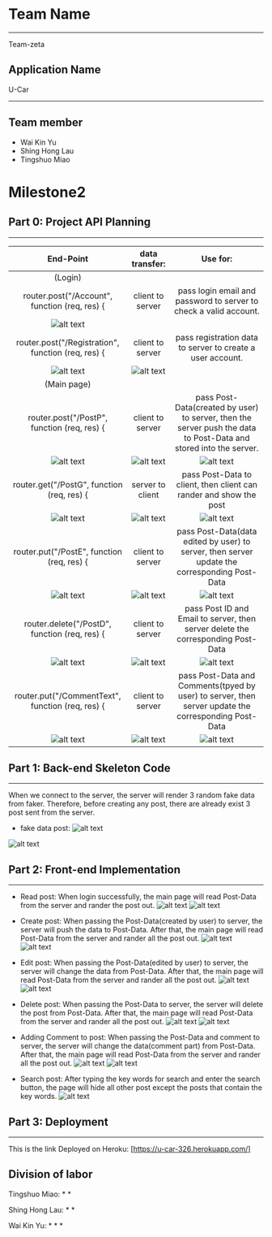 # Team Name
___________________________________________________________________
Team-zeta
## Application Name
U-Car
___________________________________________________________________

## Team member
- Wai Kin Yu
- Shing Hong Lau
- Tingshuo Miao

# Milestone2

## Part 0: Project API Planning
___________________________________________________________________

| End-Point                                            | data transfer:          | Use for:    |
| :-----:                                              | :----------:            | :-: |
| (Login)                                              |                         |     |
| router.post("/Account", function (req, res) {        | client to server        |  pass login email and password to server to check a valid account.|
|![alt text](https://github.com/hilshong2580/cs326-final-zeta/blob/main/docs/screenShot2/loginFE.PNG) |
| router.post("/Registration", function (req, res) {   | client to server        | pass registration data to server to create a user account.   |
|![alt text](https://github.com/hilshong2580/cs326-final-zeta/blob/main/docs/screenShot2/rigstFE.PNG) |![alt text](https://github.com/hilshong2580/cs326-final-zeta/blob/main/docs/screenShot2/rigstBE.PNG) |
| (Main page)                                          |                         |     |
| router.post("/PostP", function (req, res) {          | client to server        | pass Post-Data(created by user) to server, then the server push the data to Post-Data and stored into the server. |
|![alt text](https://github.com/hilshong2580/cs326-final-zeta/blob/main/docs/screenShot2/createPostFE.PNG)|![alt text](https://github.com/hilshong2580/cs326-final-zeta/blob/main/docs/screenShot2/createPostBE2.0.PNG)|![alt text](https://github.com/hilshong2580/cs326-final-zeta/blob/main/docs/screenShot2/createPostFE2.0.PNG)|
| router.get("/PostG", function (req, res) {           | server  to client       | pass Post-Data to client, then client can rander and show the post     |
|![alt text](https://github.com/hilshong2580/cs326-final-zeta/blob/main/docs/screenShot2/getPostBE.PNG)|![alt text](https://github.com/hilshong2580/cs326-final-zeta/blob/main/docs/screenShot2/fakerPostFE.PNG)|![alt text](https://github.com/hilshong2580/cs326-final-zeta/blob/main/docs/screenShot2/fakerPostFE2.PNG)|
| router.put("/PostE", function (req, res) {           | client to server        | pass Post-Data(data edited by user) to server, then server update the corresponding Post-Data  |
|![alt text](https://github.com/hilshong2580/cs326-final-zeta/blob/main/docs/screenShot2/ed1.PNG)|![alt text](https://github.com/hilshong2580/cs326-final-zeta/blob/main/docs/screenShot2/editPostFE.PNG)|![alt text](https://github.com/hilshong2580/cs326-final-zeta/blob/main/docs/screenShot2/ed3.PNG)|
| router.delete("/PostD", function (req, res) {        | client to server        | pass Post ID and Email to server, then server delete the corresponding Post-Data     |
|![alt text](https://github.com/hilshong2580/cs326-final-zeta/blob/main/docs/screenShot2/editPostBE.PNG)|![alt text](https://github.com/hilshong2580/cs326-final-zeta/blob/main/docs/screenShot2/deletePostFE.PNG)|![alt text](https://github.com/hilshong2580/cs326-final-zeta/blob/main/docs/screenShot2/deletePostBE.PNG)|
| router.put("/CommentText", function (req, res) {     | client to server        | pass Post-Data and Comments(tpyed by user) to server, then server update the corresponding Post-Data |
|![alt text](https://github.com/hilshong2580/cs326-final-zeta/blob/main/docs/screenShot2/getPostBE.PNG)|![alt text](https://github.com/hilshong2580/cs326-final-zeta/blob/main/docs/screenShot2/co1.PNG)|![alt text](https://github.com/hilshong2580/cs326-final-zeta/blob/main/docs/screenShot2/co2.PNG)|


## Part 1: Back-end Skeleton Code
___________________________________________________________________

When we connect to the server, the server will render 3 random fake data from faker. Therefore, before creating any post, there are already exist 3 post sent from the server.

- fake data post:
![alt text](https://github.com/hilshong2580/cs326-final-zeta/blob/main/docs/screenShot2/fakerData1.0.PNG)

![alt text](https://github.com/hilshong2580/cs326-final-zeta/blob/main/docs/screenShot2/fakerData1.2.PNG)


## Part 2: Front-end Implementation
___________________________________________________________________

- Read post:  When login successfully, the main page will read Post-Data from the server and rander the post out.
![alt text](https://github.com/hilshong2580/cs326-final-zeta/blob/main/docs/screenShot2/fakerData1.0.PNG)
![alt text](https://github.com/hilshong2580/cs326-final-zeta/blob/main/docs/screenShot2/fakerData1.2.PNG)


- Create post: When passing the Post-Data(created by user) to server, the server will push the data to Post-Data. After that, the main page will read Post-Data from the server and rander all the post out.
![alt text](https://github.com/hilshong2580/cs326-final-zeta/blob/main/docs/screenShot2/createPost.PNG)
![alt text](https://github.com/hilshong2580/cs326-final-zeta/blob/main/docs/screenShot2/createPost1.PNG)

- Edit post: When passing the Post-Data(edited by user) to server, the server will change the data from Post-Data. After that, the main page will read Post-Data from the server and rander all the post out.
![alt text](https://github.com/hilshong2580/cs326-final-zeta/blob/main/docs/screenShot2/editPost.PNG)
![alt text](https://github.com/hilshong2580/cs326-final-zeta/blob/main/docs/screenShot2/editPost1.PNG)

- Delete post: When passing the Post-Data to server, the server will delete the post from Post-Data. After that, the main page will read Post-Data from the server and rander all the post out.
![alt text](https://github.com/hilshong2580/cs326-final-zeta/blob/main/docs/screenShot2/deletePost.PNG)
![alt text](https://github.com/hilshong2580/cs326-final-zeta/blob/main/docs/screenShot2/deletePost1.PNG)

- Adding Comment to post: When passing the Post-Data and comment to server, the server will change the data(comment part) from Post-Data. After that, the main page will read Post-Data from the server and rander all the post out.
![alt text](https://github.com/hilshong2580/cs326-final-zeta/blob/main/docs/screenShot2/commentSubmit.PNG)
![alt text](https://github.com/hilshong2580/cs326-final-zeta/blob/main/docs/screenShot2/commentSubmit1.PNG)

- Search post: After typing the key words for search and enter the search button, the page will hide all other post except the posts that contain the key words.
![alt text](https://github.com/hilshong2580/cs326-final-zeta/blob/main/docs/screenShot2/search.PNG)


## Part 3: Deployment
___________________________________________________________________

This is the link Deployed on Heroku: [https://u-car-326.herokuapp.com/]

## Division of labor

Tingshuo Miao: 
* 
* 

Shing Hong Lau:
* 
* 

Wai Kin Yu:
* 
* 
* 




